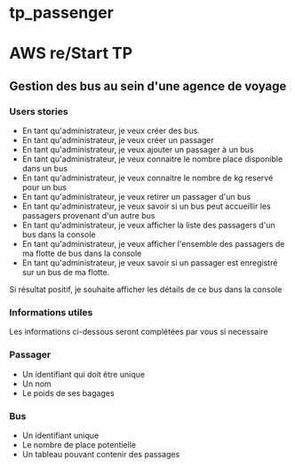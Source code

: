 # tp_passenger
# AWS re/Start TP
## Gestion des bus au sein d'une agence de voyage
### Users stories
* En tant qu'administrateur, je veux créer des bus.
* En tant qu'administrateur, je veux créer un passager
* En tant qu'administrateur, je veux ajouter un passager à un bus
* En tant qu'administrateur, je veux connaitre le nombre place disponible dans un bus
* En tant qu'administrateur, je veux connaitre le nombre de kg reservé pour un bus
* En tant qu'administrateur, je veux retirer un passager d'un bus
* En tant qu'administrateur, je veux savoir si un bus peut accueillir les passagers provenant d'un autre bus
* En tant qu'administrateur, je veux afficher la liste des passagers d'un bus dans la console
* En tant qu'administrateur, je veux afficher l'ensemble des passagers de ma flotte de bus dans la console
* En tant qu'administrateur, je veux savoir si un passager est enregistré sur un bus de ma flotte. 

Si résultat positif, je souhaite afficher les détails de ce bus dans la console

### Informations utiles
Les informations ci-dessous seront complétées par vous si necessaire

### Passager

 * Un identifiant qui doit être unique
 * Un nom
 * Le poids de ses bagages

### Bus

 * Un identifiant unique
 * Le nombre de place potentielle
 * Un tableau pouvant contenir des passages
